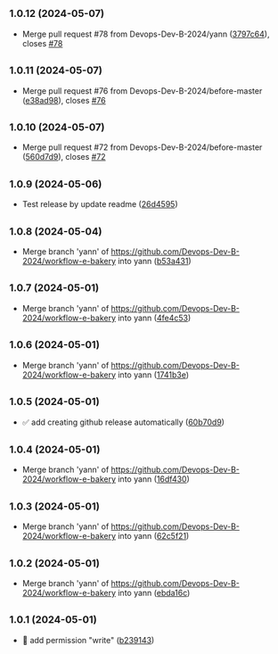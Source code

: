 

## <small>1.0.12 (2024-05-07)</small>

* Merge pull request #78 from Devops-Dev-B-2024/yann ([3797c64](https://github.com/Devops-Dev-B-2024/workflow-e-bakery/commit/3797c64)), closes [#78](https://github.com/Devops-Dev-B-2024/workflow-e-bakery/issues/78)

## <small>1.0.11 (2024-05-07)</small>

* Merge pull request #76 from Devops-Dev-B-2024/before-master ([e38ad98](https://github.com/Devops-Dev-B-2024/workflow-e-bakery/commit/e38ad98)), closes [#76](https://github.com/Devops-Dev-B-2024/workflow-e-bakery/issues/76)

## <small>1.0.10 (2024-05-07)</small>

* Merge pull request #72 from Devops-Dev-B-2024/before-master ([560d7d9](https://github.com/Devops-Dev-B-2024/workflow-e-bakery/commit/560d7d9)), closes [#72](https://github.com/Devops-Dev-B-2024/workflow-e-bakery/issues/72)

## <small>1.0.9 (2024-05-06)</small>

* Test release by update readme ([26d4595](https://github.com/Devops-Dev-B-2024/workflow-e-bakery/commit/26d4595))

## <small>1.0.8 (2024-05-04)</small>

* Merge branch 'yann' of https://github.com/Devops-Dev-B-2024/workflow-e-bakery into yann ([b53a431](https://github.com/Devops-Dev-B-2024/workflow-e-bakery/commit/b53a431))

## <small>1.0.7 (2024-05-01)</small>

* Merge branch 'yann' of https://github.com/Devops-Dev-B-2024/workflow-e-bakery into yann ([4fe4c53](https://github.com/Devops-Dev-B-2024/workflow-e-bakery/commit/4fe4c53))

## <small>1.0.6 (2024-05-01)</small>

* Merge branch 'yann' of https://github.com/Devops-Dev-B-2024/workflow-e-bakery into yann ([1741b3e](https://github.com/Devops-Dev-B-2024/workflow-e-bakery/commit/1741b3e))

## <small>1.0.5 (2024-05-01)</small>

* ✅ add creating github release automatically ([60b70d9](https://github.com/Devops-Dev-B-2024/workflow-e-bakery/commit/60b70d9))

## <small>1.0.4 (2024-05-01)</small>

* Merge branch 'yann' of https://github.com/Devops-Dev-B-2024/workflow-e-bakery into yann ([16df430](https://github.com/Devops-Dev-B-2024/workflow-e-bakery/commit/16df430))

## <small>1.0.3 (2024-05-01)</small>

* Merge branch 'yann' of https://github.com/Devops-Dev-B-2024/workflow-e-bakery into yann ([62c5f21](https://github.com/Devops-Dev-B-2024/workflow-e-bakery/commit/62c5f21))

## <small>1.0.2 (2024-05-01)</small>

* Merge branch 'yann' of https://github.com/Devops-Dev-B-2024/workflow-e-bakery into yann ([ebda16c](https://github.com/Devops-Dev-B-2024/workflow-e-bakery/commit/ebda16c))

## <small>1.0.1 (2024-05-01)</small>

* 👷 add permission "write" ([b239143](https://github.com/Devops-Dev-B-2024/workflow-e-bakery/commit/b239143))
